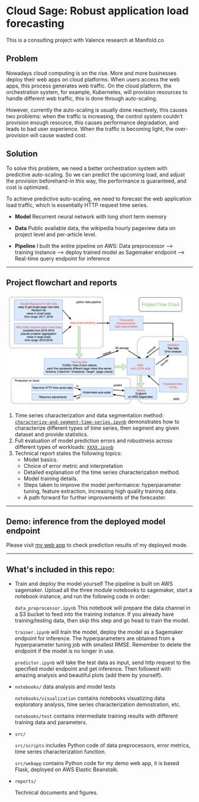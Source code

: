 # Cloud Sage: Robust application load forecasting

This is a consulting project with Valence research at Manifold.co

## Problem
Nowadays cloud computing is on the rise. More and more businesses deploy their web apps on cloud platforms. When users access the web apps, this process generates web traffic. On the cloud platform, the orchestration system, for example, Kubernetes, will provision resources to handle different web traffic, this is done through auto-scaling. 

However, currently the auto-scaling is usually done reactively, this causes two problems: when the traffic is increasing, the control system couldn’t provision enough resource, this causes performance degradation, and leads to bad user experience. When the traffic is becoming light, the over-provision will cause wasted cost.

## Solution
To solve this problem, we need a better orchestration system with predictive auto-scaling. So we can predict the upcoming load, and adjust the provision beforehand-in this way, the performance is guaranteed, and cost is optimized.

To achieve predictive auto-scaling, we need to forecast the web application load traffic, which is essentially HTTP request time series. 

- **Model** Recurrent neural network with long short term memory

- **Data** Public available data, the wikipedia hourly pageview data on project level and per-article level.

- **Pipeline** I built the entire pipeline on AWS:
Data preprocessor --> training instance --> deploy trained model as Sagemaker endpoint --> Real-time query endpoint for inference

---
## Project flowchart and reports
![alt text](reports/figures/flow_chart.png "Project flow chart")

1. Time series characterization and data segmentation method: [`characterize-and-segment-time-series.ipynb`](notebooks/visualization/characterize-and-segment-time-series.ipynb) demonstrates how to characterize different types of time series, then segment any given dataset and provide statistics.
2. Full evaluation of model prediction errors and robustness across different types of workloads: [`XXXX.ipynb`](notebooks/test/full_evaluation.ipynb)
3. Technical report states the following topics:
	- Model basics. 
	- Choice of error metric and interpretation 
	- Detailed explanation of the time series characterization method.
	- Model training details.
	- Steps taken to improve the model performance: hyperparameter tuning, feature extraction, increasing high quality training data.
	- A path forward for further improvements of the forecaster.

---
## Demo: inference from the deployed model endpoint
Please visit [my web app](http://www.cloudsage.xyz/ "www.cloudsage.xyz") to check prediction results of my deployed mode.

---
## What's included in this repo:

- Train and deploy the model yourself
	The pipeline is built on AWS sagemaker. Upload all the three module notebooks to sagemaker, start a notebook instance, and run the following code in order:

	`data_preprocessor.ipynb` This notebook will prepare the data channel in a S3 bucket to feed into the training instance. If you already have training/testing data, then skip this step and go head to train the model.

	`trainer.ipynb` will train the model, deploy the model as a Sagemaker endpoint for inference. The hyperparameters are obtained from a hyperparameter tuning job with smallest RMSE. Remember to delete the endpoint if the model is no longer in use.

	`predictor.ipynb` will take the test data as input, send http request to the specified model endpoint and get inference. Then followed with amazing analysis and beautiful plots (add them by yourself).

- `notebooks/` data analysis and model tests

	`notebooks/visualization` contains notebooks visualizing data exploratory analysis, time series characterization demostration, etc.

	`notebooks/test` contains intermediate training results with different training data and parameters.
- `src/` 

	`src/scripts` includes Python code of data preprocessors, error metrics, time series characterization function.

	`src/webapp` contains Python code for my demo web app, it is based Flask, deployed on AWS Elastic Beanstalk.
- `reports/`

	Technical documents and figures.

